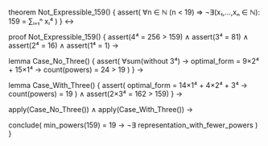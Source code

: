 theorem Not_Expressible_159() {
  assert(
    ∀n ∈ ℕ (n < 19) ⇒ 
    ¬∃(x₁,...,xₙ ∈ ℕ): 159 = ∑ᵢ₌₁ⁿ xᵢ⁴
  )
} ↔

proof Not_Expressible_159() {
  assert(4⁴ = 256 > 159) ∧
  assert(3⁴ = 81) ∧
  assert(2⁴ = 16) ∧
  assert(1⁴ = 1) →
  
  lemma Case_No_Three() {
    assert(
      ∀sum(without 3⁴) →
      optimal_form = 9×2⁴ + 15×1⁴ →
      count(powers) = 24 > 19
    )
  } →
  
  lemma Case_With_Three() {
    assert(
      optimal_form = 14×1⁴ + 4×2⁴ + 3⁴ →
      count(powers) = 19
    ) ∧
    assert(2×3⁴ = 162 > 159)
  } →
  
  apply(Case_No_Three()) ∧
  apply(Case_With_Three()) →
  
  conclude(
    min_powers(159) = 19 →
    ¬∃ representation_with_fewer_powers
  )
}